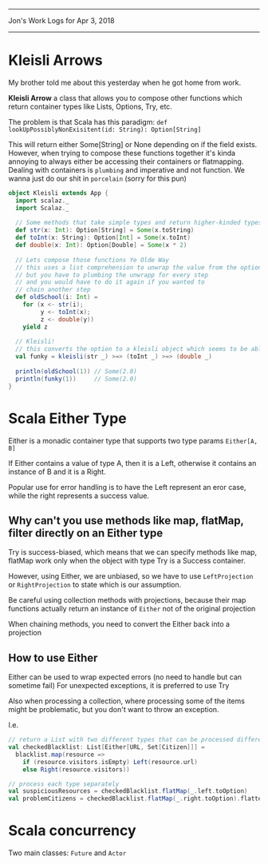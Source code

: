 *****************************************************************

Jon's Work Logs for Apr 3, 2018

*****************************************************************

# Kleisli Arrows

My brother told me about this yesterday when he got home from work.

**Kleisli Arrow** a class that allows you to compose other functions which return container types like Lists, Options, Try, etc.

The problem is that Scala has this paradigm:
`def lookUpPossiblyNonExisitent(id: String): Option[String]`

This will return either Some[String] or None depending on if the field exists.  However, when trying to compose these functions together it's kinda annoying to always either be accessing their containers or flatmapping. Dealing with containers is `plumbing` and imperative and not function.  We wanna just do our shit in `porcelain` (sorry for this pun)

```scala
object Kleisli extends App {
  import scalaz._
  import Scalaz._
 
  // Some methods that take simple types and return higher-kinded types
  def str(x: Int): Option[String] = Some(x.toString)
  def toInt(x: String): Option[Int] = Some(x.toInt)
  def double(x: Int): Option[Double] = Some(x * 2)
 
  // Lets compose those functions Ye Olde Way
  // this uses a list comprehension to unwrap the value from the option before applying the function to it
  // but you have to plumbing the unwrapp for every step
  // and you would have to do it again if you wanted to
  // chain another step
  def oldSchool(i: Int) = 
    for (x <- str(i); 
    	 y <- toInt(x); 
    	 z <- double(y)) 
    yield z
 
  // Kleisli!
  // this converts the option to a kleisli object which seems to be able to use this k arrow method to directly apply the functions to the containerized value
  val funky = kleisli(str _) >=> (toInt _) >=> (double _)
 
  println(oldSchool(1)) // Some(2.0)
  println(funky(1))     // Some(2.0)
}
```

# Scala Either Type

Either is a monadic container type that supports two type params `Either[A, B]`

If Either contains a value of type A, then it is a Left, otherwise it contains an instance of B and it is a Right.

Popular use for error handling is to have the Left represent an eror case, while the right represents a success value.

## Why can't you use methods like map, flatMap, filter directly on an Either type

Try is success-biased, which means that we can specify methods like map, flatMap work only when the object with type Try is a Success container.

However, using Either, we are unbiased, so we have to use `LeftProjection` or `RightProjection` to state which is our assumption.

Be careful using collection methods with projections, because their map functions actually return an instance of `Either` not of the original projection

When chaining methods, you need to convert the Either back into a projection

## How to use Either

Either can be used to wrap expected errors (no need to handle but can sometime fail) For unexpected exceptions, it is preferred to use Try

Also when processing a collection, where processing some of the items might be problematic, but you don't want to throw an exception.

I.e.
```scala
// return a List with two different types that can be processed differently (a better abstraction for lists with multiple types)
val checkedBlacklist: List[Either[URL, Set[Citizen]]] =
  blacklist.map(resource =>
    if (resource.visitors.isEmpty) Left(resource.url)
    else Right(resource.visitors))

// process each type separately
val suspiciousResources = checkedBlacklist.flatMap(_.left.toOption)
val problemCitizens = checkedBlacklist.flatMap(_.right.toOption).flatten.toSet
```

# Scala concurrency

Two main classes: `Future` and `Actor`


